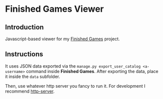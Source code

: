 # Finished Games Viewer

## Introduction

Javascript-based viewer for my [Finished Games](https://github.com/Kartones/finished-games) project. 

## Instructions

It uses JSON data exported via the `manage.py export_user_catalog <a-username>` command inside **Finished Games**. After exporting the data, place it inside the `data` subfolder.

Then, use whatever http server you fancy to run it. For development I recommend [http-server](https://www.npmjs.com/package/http-server).